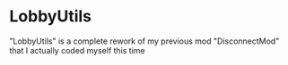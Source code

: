 # LobbyUtils
"LobbyUtils" is a complete rework of my previous mod "DisconnectMod" that I actually coded myself this time
